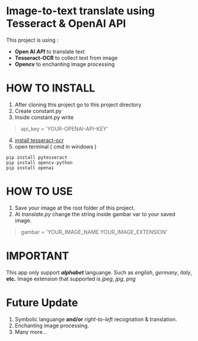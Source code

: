 # Image-to-text translate using Tesseract & OpenAI API
This project is using : 
- **Open AI _API_** to translate text
- **Tesseract-OCR** to collect text from image
- **Opencv** to enchanting image processing

# HOW TO INSTALL

1. After cloning this project go to this project directory
2. Create constant.py
3. Inside constant.py write
> api_key = 'YOUR-OPENAI-API-KEY'
4. [install tesseract-ocr](https://tesseract-ocr.github.io/tessdoc/Installation.html)
5. open terminal ( cmd in windows )
 
```
pip install pytesseract
pip install opencv-python
pip install openai
```

# HOW TO USE
1. Save your image at the root folder of this project.
2. At _translate.py_ change the string inside gambar var to your saved image.
> gambar = 'YOUR_IMAGE_NAME.YOUR_IMAGE_EXTENSION'

# IMPORTANT

This app only support **_alphabet_** languange.
Such as _english_, _germany_, _italy_, **etc.**
Image extension that supported is _jpeg_, _jpg_, _png_

# Future Update

1. Symbolic languange **and/or** _right-to-left_ recognation & translation.
2. Enchanting image processing.
3. Many more...
